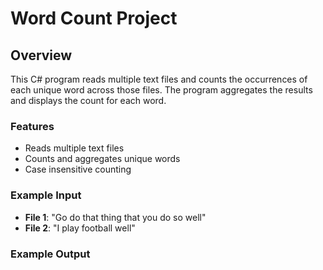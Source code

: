 # Word Count Project

## Overview

This C# program reads multiple text files and counts the occurrences of each unique word across those files. The program aggregates the results and displays the count for each word.

### Features
- Reads multiple text files
- Counts and aggregates unique words
- Case insensitive counting

### Example Input
- **File 1**: "Go do that thing that you do so well"
- **File 2**: "I play football well"

### Example Output
